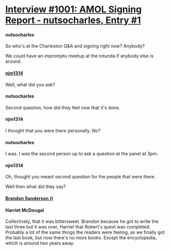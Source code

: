 # [Interview #1001: AMOL Signing Report - nutsocharles, Entry #1](https://www.theoryland.com/intvmain.php?i=1001#1)

#### nutsocharles

So who's at the Charleston Q&A and signing right now? Anybody?

We could have an impromptu meetup at the rotunda if anybody else is around.

#### [njm1314](http://www.reddit.com/r/WoT/comments/16g7xa/so_whos_at_the_charleston_qa_and_signing_right/c7vtczk)

Well, what did you ask?

#### nutsocharles

Second question, how did they feel now that it's done.

#### njm1314

I thought that you were there personally. No?

#### nutsocharles

I was. I was the second person up to ask a question at the panel at 3pm.

#### njm1314

Oh, thought you meant second question for the people that were there.

Well then what did they say?

#### [Brandon Sanderson ()](http://www.reddit.com/r/WoT/comments/16g7xa/so_whos_at_the_charleston_qa_and_signing_right/c7wdlkq)

#### Harriet McDougal

Collectively, that it was bittersweet. Brandon because he got to write the last three but it was over, Harriet that Robert's quest was completed. Probably a lot of the same things the readers were feeling, as we finally got the last book, but now there's no more books. Except the encyclopedia, which is around two years away.

